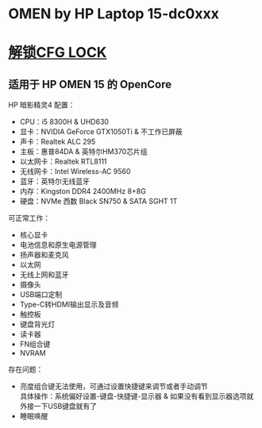 # OMEN by HP Laptop 15-dc0xxx
# [解锁CFG LOCK](https://github.com/sunmousn/HP-OMEN-CFG-LOCK)
## 适用于 HP OMEN 15 的 OpenCore  
HP 暗影精灵4 配置： 
* CPU：i5 8300H & UHD630  
* 显卡：NVIDIA GeForce GTX1050Ti & 不工作已屏蔽  
* 声卡：Realtek ALC 295  
* 主板：惠普84DA & 英特尔HM370芯片组   
* 以太网卡：Realtek RTL8111  
* 无线网卡：Intel Wireless-AC 9560  
* 蓝牙：英特尔无线蓝牙  
* 内存：Kingston DDR4 2400MHz 8+8G  
* 硬盘：NVMe 西数 Black SN750 & SATA SGHT 1T  
 
可正常工作：  
* 核心显卡  
* 电池信息和原生电源管理   
* 扬声器和麦克风  
* 以太网  
* 无线上网和蓝牙  
* 摄像头  
* USB端口定制  
* Type-C转HDMI输出显示及音频
* 触控板  
* 键盘背光灯  
* 读卡器  
* FN组合键   
* NVRAM  

存在问题：  
* 亮度组合键无法使用，可通过设置快捷键来调节或者手动调节  
具体操作：系统偏好设置-键盘-快捷键-显示器 & 如果没有看到显示器选项就外接一下USB键盘就有了  
* 睡眠唤醒  

